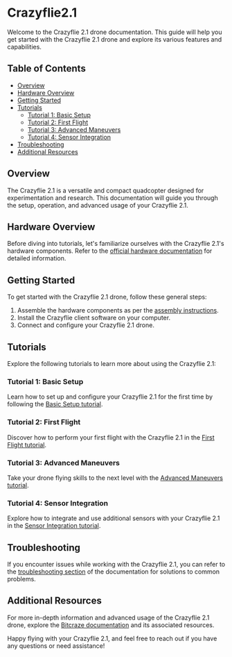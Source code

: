 # Crazyflie2.1

Welcome to the Crazyflie 2.1 drone documentation. This guide will help you get started with the Crazyflie 2.1 drone and explore its various features and capabilities.

## Table of Contents

- [Overview](#overview)
- [Hardware Overview](#hardware-overview)
- [Getting Started](#getting-started)
- [Tutorials](#tutorials)
  - [Tutorial 1: Basic Setup](#tutorial-1-basic-setup)
  - [Tutorial 2: First Flight](#tutorial-2-first-flight)
  - [Tutorial 3: Advanced Maneuvers](#tutorial-3-advanced-maneuvers)
  - [Tutorial 4: Sensor Integration](#tutorial-4-sensor-integration)
- [Troubleshooting](#troubleshooting)
- [Additional Resources](#additional-resources)

## Overview

The Crazyflie 2.1 is a versatile and compact quadcopter designed for experimentation and research. This documentation will guide you through the setup, operation, and advanced usage of your Crazyflie 2.1.

## Hardware Overview

Before diving into tutorials, let's familiarize ourselves with the Crazyflie 2.1's hardware components. Refer to the [official hardware documentation](https://www.bitcraze.io/documentation/repo/crazyflie2-stm/1.0/) for detailed information.

## Getting Started

To get started with the Crazyflie 2.1 drone, follow these general steps:

1. Assemble the hardware components as per the [assembly instructions](https://www.bitcraze.io/documentation/repo/crazyflie2-stm/1.0/_downloads/Crazyflie2.x-assembly-2018-11-19.pdf).
2. Install the Crazyflie client software on your computer.
3. Connect and configure your Crazyflie 2.1 drone.

## Tutorials

Explore the following tutorials to learn more about using the Crazyflie 2.1:

### Tutorial 1: Basic Setup

Learn how to set up and configure your Crazyflie 2.1 for the first time by following the [Basic Setup tutorial](https://www.bitcraze.io/documentation/tutorials/getting-started-with-crazyflie-2-x/).

### Tutorial 2: First Flight

Discover how to perform your first flight with the Crazyflie 2.1 in the [First Flight tutorial](https://www.bitcraze.io/documentation/tutorials/getting-started-with-crazyflie-2-x/#first-flight).

### Tutorial 3: Advanced Maneuvers

Take your drone flying skills to the next level with the [Advanced Maneuvers tutorial](https://www.bitcraze.io/documentation/tutorials/getting-started-with-crazyflie-2-x/#advanced-maneuvers).

### Tutorial 4: Sensor Integration

Explore how to integrate and use additional sensors with your Crazyflie 2.1 in the [Sensor Integration tutorial](https://www.bitcraze.io/documentation/tutorials/getting-started-with-crazyflie-2-x/#sensor-integration).

## Troubleshooting

If you encounter issues while working with the Crazyflie 2.1, you can refer to the [troubleshooting section](https://www.bitcraze.io/documentation/tutorials/getting-started-with-crazyflie-2-x/#troubleshooting) of the documentation for solutions to common problems.

## Additional Resources

For more in-depth information and advanced usage of the Crazyflie 2.1 drone, explore the [Bitcraze documentation](https://www.bitcraze.io/documentation/tutorials/getting-started-with-crazyflie-2-x/) and its associated resources.

Happy flying with your Crazyflie 2.1, and feel free to reach out if you have any questions or need assistance!
